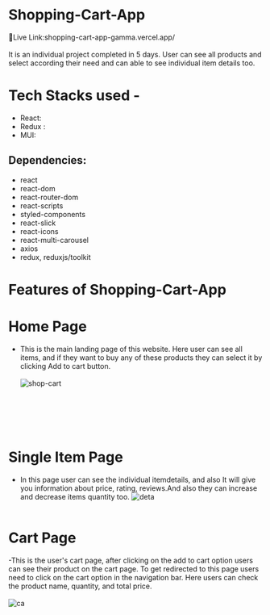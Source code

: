 # Shopping-Cart-App

🔗Live Link:shopping-cart-app-gamma.vercel.app/ </br></br>
It is an individual project completed in 5 days. User can see all products and select according their need and can able to see individual item details too.

# Tech Stacks used -
- React:
- Redux :
- MUI:

## Dependencies:
- react
- react-dom
- react-router-dom
- react-scripts
- styled-components
- react-slick
- react-icons
- react-multi-carousel
- axios
- redux, reduxjs/toolkit


# Features of Shopping-Cart-App
# Home Page
- This is the main landing page of this website. Here user can see all items, and if they want to buy any of these products they can select it by clicking Add to cart button. 
</br></br>
![shop-cart](https://user-images.githubusercontent.com/107460617/214005067-eb0cbe6e-e62c-4e3f-905c-b8fcd5db6339.PNG)

</br></br></br></br>

# Single Item Page
- In this page user can see the individual itemdetails,  and also It will give you information about price, rating, reviews.And also they can increase and decrease items quantity too.
![deta](https://user-images.githubusercontent.com/107460617/214004502-ae758230-1c95-4c94-ad1e-5d6223ca08e8.PNG)
</br></br>

# Cart Page
-This is the user's cart page, after clicking on the add to cart option users can see their product on the cart page. To get redirected to this page users need to click on the cart option in the navigation bar. Here users can check the product name, quantity, and total price.
</br></br>
![ca](https://user-images.githubusercontent.com/107460617/214004880-9279a507-be00-4b8f-9049-2d96ac1f1cb9.PNG)

</br></br>

 
